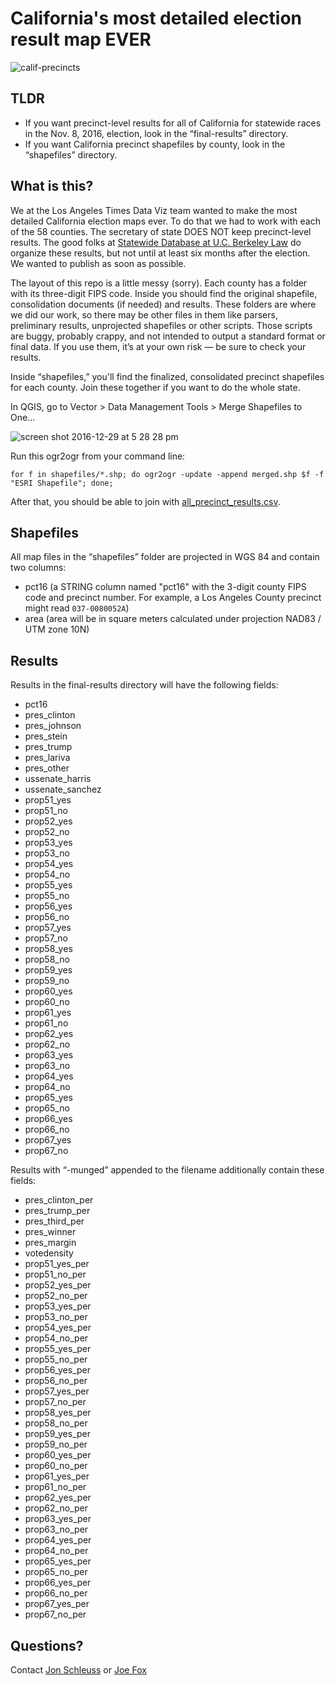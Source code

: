 # California's most detailed election result map EVER

![calif-precincts](https://cloud.githubusercontent.com/assets/695934/21558065/5e417640-cde9-11e6-85d1-ebfa1eb49178.png)

## TLDR
- If you want precinct-level results for all of California for statewide races in the Nov. 8, 2016, election, look in the “final-results” directory.
- If you want California precinct shapefiles by county, look in the “shapefiles” directory.

## What is this?

We at the Los Angeles Times Data Viz team wanted to make the most detailed California election maps ever. To do that we had to work with each of the 58 counties. The secretary of state DOES NOT keep precinct-level results. The good folks at [Statewide Database at U.C. Berkeley Law](http://statewidedatabase.org) do organize these results, but not until at least six months after the election. We wanted to publish as soon as possible.

The layout of this repo is a little messy (sorry). Each county has a folder with its three-digit FIPS code. Inside you should find the original shapefile, consolidation documents (if needed) and results. These folders are where we did our work, so there may be other files in them like parsers, preliminary results, unprojected shapefiles or other scripts. Those scripts are buggy, probably crappy, and not intended to output a standard format or final data. If you use them, it’s at your own risk — be sure to check your results.

Inside “shapefiles,” you'll find the finalized, consolidated precinct shapefiles for each county. Join these together if you want to do the whole state.

In QGIS, go to Vector > Data Management Tools > Merge Shapefiles to One…

![screen shot 2016-12-29 at 5 28 28 pm](https://cloud.githubusercontent.com/assets/695934/21558288/3fa2a198-cdec-11e6-90be-0e836d87b13f.png)

Run this ogr2ogr from your command line:

```
for f in shapefiles/*.shp; do ogr2ogr -update -append merged.shp $f -f "ESRI Shapefile"; done;
```

After that, you should be able to join with [all_precinct_results.csv](https://github.com/datadesk/california-2016-election-precinct-maps/blob/master/final-results/all_precinct_results.csv).

## Shapefiles
All map files in the “shapefiles” folder are projected in WGS 84 and contain two columns:
- pct16 (a STRING column named "pct16" with the 3-digit county FIPS code and precinct number. For example, a Los Angeles County precinct might read `037-0080052A`)
- area (area will be in square meters calculated under projection NAD83 / UTM zone 10N)


## Results
Results in the final-results directory will have the following fields:
- pct16
- pres_clinton
- pres_johnson
- pres_stein
- pres_trump
- pres_lariva
- pres_other
- ussenate_harris
- ussenate_sanchez
- prop51_yes
- prop51_no
- prop52_yes
- prop52_no
- prop53_yes
- prop53_no
- prop54_yes
- prop54_no
- prop55_yes
- prop55_no
- prop56_yes
- prop56_no
- prop57_yes
- prop57_no
- prop58_yes
- prop58_no
- prop59_yes
- prop59_no
- prop60_yes
- prop60_no
- prop61_yes
- prop61_no
- prop62_yes
- prop62_no
- prop63_yes
- prop63_no
- prop64_yes
- prop64_no
- prop65_yes
- prop65_no
- prop66_yes
- prop66_no
- prop67_yes
- prop67_no

Results with “-munged” appended to the filename additionally contain these fields:
- pres_clinton_per
- pres_trump_per
- pres_third_per
- pres_winner
- pres_margin
- votedensity
- prop51_yes_per
- prop51_no_per
- prop52_yes_per
- prop52_no_per
- prop53_yes_per
- prop53_no_per
- prop54_yes_per
- prop54_no_per
- prop55_yes_per
- prop55_no_per
- prop56_yes_per
- prop56_no_per
- prop57_yes_per
- prop57_no_per
- prop58_yes_per
- prop58_no_per
- prop59_yes_per
- prop59_no_per
- prop60_yes_per
- prop60_no_per
- prop61_yes_per
- prop61_no_per
- prop62_yes_per
- prop62_no_per
- prop63_yes_per
- prop63_no_per
- prop64_yes_per
- prop64_no_per
- prop65_yes_per
- prop65_no_per
- prop66_yes_per
- prop66_no_per
- prop67_yes_per
- prop67_no_per

## Questions?
Contact [Jon Schleuss](https://twitter.com/gaufre) or [Joe Fox](https://twitter.com/joemfox) 
